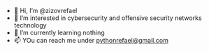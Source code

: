- 👋 Hi, I’m @zizovrefael
- 👀 I’m interested in cybersecurity and offensive security networks technology
- 🌱 I’m currently learning nothing
- 📫 YOu can reach me under pythonrefael@gmail.com
